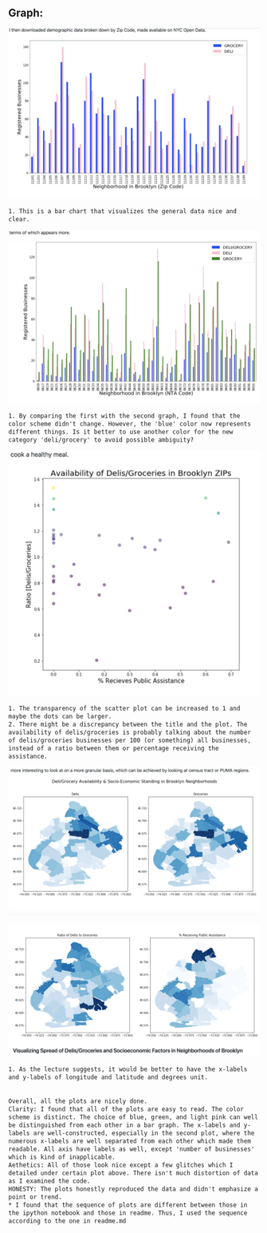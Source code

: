 ## Graph:

![](/HW9_wz1405/zem232_1.png)

    1. This is a bar chart that visualizes the general data nice and clear. 

![](/HW9_wz1405/zem232_2.png)

    1. By comparing the first with the second graph, I found that the color scheme didn't change. However, the 'blue' color now represents different things. Is it better to use another color for the new category 'deli/grocery' to avoid possible ambiguity?
    
![](/HW9_wz1405/zem232_3.png)

    1. The transparency of the scatter plot can be increased to 1 and maybe the dots can be larger.
    2. There might be a discrepancy between the title and the plot. The availability of delis/groceries is probably talking about the number of delis/groceries businesses per 100 (or something) all businesses, instead of a ratio between them or percentage receiving the assistance. 

![](/HW9_wz1405/zem232_4.png)

![](/HW9_wz1405/zem232_5.png)
    
    1. As the lecture suggests, it would be better to have the x-labels and y-labels of longitude and latitude and degrees unit. 


    Overall, all the plots are nicely done. 
    Clarity: I found that all of the plots are easy to read. The color scheme is distinct. The choice of blue, green, and light pink can well be distinguished from each other in a bar graph. The x-labels and y-labels are well-constructed, especially in the second plot, where the numerous x-labels are well separated from each other which made them readable. All axis have labels as well, except 'number of businesses' which is kind of inapplicable. 
    Aethetics: All of those look nice except a few glitches which I detailed under certain plot above. There isn't much distortion of data as I examined the code. 
    HONESTY: The plots honestly reproduced the data and didn't emphasize a point or trend.
    * I found that the sequence of plots are different between those in the ipython notebook and those in readme. Thus, I used the sequence according to the one in readme.md